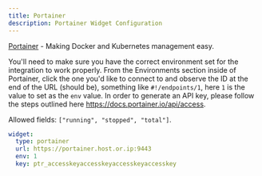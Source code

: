 ```yaml
---
title: Portainer
description: Portainer Widget Configuration
---
```


[Portainer](https://github.com/portainer/portainer) - Making Docker and Kubernetes management easy.

You'll need to make sure you have the correct environment set for the integration to work properly. From the Environments section inside of Portainer, click the one you'd like to connect to and observe the ID at the end of the URL (should be), something like `#!/endpoints/1`, here `1` is the value to set as the `env` value. In order to generate an API key, please follow the steps outlined here https://docs.portainer.io/api/access.

Allowed fields: `["running", "stopped", "total"]`.

```yaml
widget:
  type: portainer
  url: https://portainer.host.or.ip:9443
  env: 1
  key: ptr_accesskeyaccesskeyaccesskeyaccesskey
```
